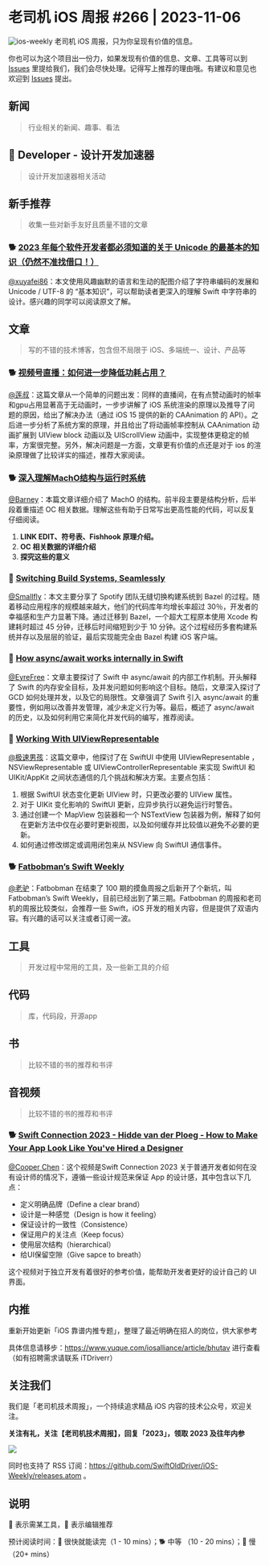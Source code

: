 # 老司机 iOS 周报 #266 | 2023-11-06

![ios-weekly](https://github.com/SwiftOldDriver/iOS-Weekly/blob/master/assets/ios-weekly.png?raw=true)
老司机 iOS 周报，只为你呈现有价值的信息。

你也可以为这个项目出一份力，如果发现有价值的信息、文章、工具等可以到 [Issues](https://github.com/SwiftOldDriver/iOS-Weekly/issues) 里提给我们，我们会尽快处理。记得写上推荐的理由哦。有建议和意见也欢迎到 [Issues](https://github.com/SwiftOldDriver/iOS-Weekly/issues) 提出。

## 新闻

> 行业相关的新闻、趣事、看法

##  Developer - 设计开发加速器

> 设计开发加速器相关活动

## 新手推荐

> 收集一些对新手友好且质量不错的文章

### 🐕 [2023 年每个软件开发者都必须知道的关于 Unicode 的最基本的知识（仍然不准找借口！）](https://blog.xinshijiededa.men/unicode/)

[@xuyafei86](https://github.com/xiaofei86)：本文使用风趣幽默的语言和生动的配图介绍了字符串编码的发展和 Unicode / UTF-8 的 “基本知识”，可以帮助读者更深入的理解 Swift 中字符串的设计。感兴趣的同学可以阅读原文了解。

## 文章

> 写的不错的技术博客，包含但不局限于 iOS、多端统一、设计、产品等

### 🐕 [视频号直播：如何进一步降低功耗占用？](https://mp.weixin.qq.com/s/LKoGJylYfyk8iTXlvoW0gA)
[@莲叔](https://github.com/aaaron7)：这篇文章从一个简单的问题出发：同样的直播间，在有点赞动画时的帧率和gpu占用显著高于无动画时，一步步讲解了 iOS 系统渲染的原理以及推导了问题的原因，给出了解决办法（通过 iOS 15 提供的新的 CAAnimation 的 API）。之后进一步分析了系统方案的原理，并且给出了将动画帧率控制从 CAAnimation 动画扩展到 UIView block 动画以及 UIScrollView 动画中，实现整体更稳定的帧率，方案很完整。另外，解决问题是一方面，文章更有价值的点还是对于 ios 的渲染原理做了比较详实的描述，推荐大家阅读。

### 🐕 [深入理解MachO结构与运行时系统](https://joey520.github.io/2020/01/30/%E6%B7%B1%E5%85%A5%E7%90%86%E8%A7%A3MachO%E7%BB%93%E6%9E%84/%23%E5%89%8D%E8%A8%80)

[@Barney](~https://github.com/BarneyZhaoooo~)：本篇文章详细介绍了 MachO 的结构。前半段主要是结构分析，后半段着重描述 OC 相关数据。理解这些有助于日常写出更高性能的代码，可以反复仔细阅读。

1. **LINK EDIT、符号表、Fishhook 原理介绍。**
2. **OC 相关数据的详细介绍**
3. **探究这些的意义**

### 🐎 [Switching Build Systems, Seamlessly](https://engineering.atspotify.com/2023/10/switching-build-systems-seamlessly/)
[@Smallfly](https://github.com/iostalks)：本文主要分享了 Spotify 团队无缝切换构建系统到 Bazel 的过程。随着移动应用程序的规模越来越大，他们的代码库年均增长率超过 30％，开发者的幸福感和生产力显著下降。通过迁移到 Bazel，一个超大工程原本使用 Xcode 构建耗时超过 45 分钟，迁移后时间缩短到少于 10 分钟。这个过程经历多套构建系统并存以及层层的验证，最后实现能完全由 Bazel 构建 iOS 客户端。

### 🐢 [How async/await works internally in Swift](https://swiftrocks.com/how-async-await-works-internally-in-swift)

[@EyreFree](https://github.com/EyreFree)：文章主要探讨了 Swift 中 async/await 的内部工作机制。开头解释了 Swift 的内存安全目标，及并发问题如何影响这个目标。随后，文章深入探讨了 GCD 如何处理并发，以及它的局限性。文章强调了 Swift 引入 async/await 的重要性，例如用以改善并发管理，减少未定义行为等。最后，概述了 async/await 的历史，以及如何利用它来简化并发代码的编写，推荐阅读。

### 🐢 [Working With UIViewRepresentable](https://chris.eidhof.nl/post/view-representable/)

[@极速男孩](https://github.com/ztlyyznf001)：这篇文章中，他探讨了在 SwiftUI 中使用 UIViewRepresentable ，NSViewRepresentable 或 UIViewControllerRepresentable 来实现 SwiftUI 和 UIKit/AppKit 之间状态通信的几个挑战和解决方案。主要点包括：
1. 根据 SwiftUI 状态变化更新 UIView 时，只更改必要的 UIView 属性。
2. 对于 UIKit 变化影响的 SwiftUI 更新，应异步执行以避免运行时警告。
3. 通过创建一个 MapView 包装器和一个 NSTextView 包装器为例，解释了如何在更新方法中仅在必要时更新视图，以及如何缓存并比较值以避免不必要的更新。
4. 如何通过修改绑定或调用闭包来从 NSView 向 SwiftUI 通信事件。

### 🐕 [Fatbobman’s Swift Weekly](https://fatbobman.substack.com/p/fatbobmans-swift-weekly-001)

[@老驴](https://weibo.com/u/6090610445)：Fatbobman 在结束了 100 期的摸鱼周报之后新开了个新坑，叫 Fatbobman’s Swift Weekly，目前已经出到了第三期。Fatbobman 的周报和老司机的周报比较类似，会推荐一些 Swift，iOS 开发的相关内容，但是提供了双语内容。有兴趣的话可以关注或者订阅一波。

## 工具

> 开发过程中常用的工具，及一些新工具的介绍

## 代码

> 库，代码段，开源app

## 书

> 比较不错的书的推荐和书评

## 音视频

> 比较不错的书的推荐和书评

### 🐕 [Swift Connection 2023 - Hidde van der Ploeg - How to Make Your App Look Like You've Hired a Designer](https://www.youtube.com/watch?v=tlk9BRvIbq4)

[@Cooper Chen](https://github.com/cjlcooper)：这个视频是Swift Connection 2023 关于普通开发者如何在没有设计师的情况下，遵循一些设计规范来保证 App 的设计感，其中包含以下几点：
- 定义明确品牌（Define a clear brand）
- 设计是一种感觉（Design is how it feeling）
- 保证设计的一致性（Consistence）
- 保证用户的关注点（Keep focus）
- 使用层次结构（hierarchical）
- 给UI保留空隙（Give sapce to breath）

这个视频对于独立开发有着很好的参考价值，能帮助开发者更好的设计自己的 UI 界面。

## 内推

重新开始更新「iOS 靠谱内推专题」，整理了最近明确在招人的岗位，供大家参考

具体信息请移步：https://www.yuque.com/iosalliance/article/bhutav 进行查看（如有招聘需求请联系 iTDriverr）

## 关注我们

我们是「老司机技术周报」，一个持续追求精品 iOS 内容的技术公众号，欢迎关注。

**关注有礼，关注【老司机技术周报】，回复「2023」，领取 2023 及往年内参**

![](https://github.com/SwiftOldDriver/iOS-Weekly/blob/master/assets/qrcode_for_wechat.jpg?raw=true)

同时也支持了 RSS 订阅：https://github.com/SwiftOldDriver/iOS-Weekly/releases.atom 。

## 说明

🚧 表示需某工具，🌟 表示编辑推荐

预计阅读时间：🐎 很快就能读完（1 - 10 mins）；🐕 中等 （10 - 20 mins）；🐢 慢（20+ mins）
